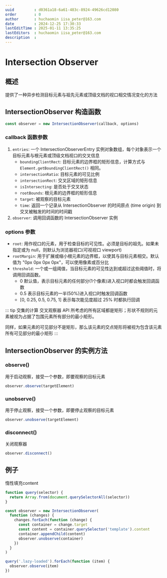 ```yaml
---
uuid         : d0361a18-6a61-483c-8924-49626cd12080
order        : 0
author       : huchaomin iisa_peter@163.com
date         : 2024-12-25 17:30:33
lastEditTime : 2025-01-11 13:35:25
lastEditors  : huchaomin iisa_peter@163.com
description  :
---
```


# Intersection Observer

## 概述

提供了一种异步检测目标元素与祖先元素或顶级文档的视口相交情况变化的方法

## IntersectionObserver 构造函数

```ts
const observer = new IntersectionObserver(callback, options)
```

### callback 函数参数

1. `entries`: 一个 IntersectionObserverEntry 实例对象数组，每个对象表示一个目标元素与根元素或顶级文档视口的交叉信息
    - `boundingClientRect`: 目标元素的边界框的矩形信息，计算方式与 `Element.getBoundingClientRect()` 相同。
    - `intersectionRatio`: 目标元素的可见比例
    - `intersectionRect`: 交叉区域的矩形信息
    - `isIntersecting`: 是否处于交叉状态
    - `rootBounds`: 根元素的边界框的矩形信息
    - `target`: 被观察的目标元素
    - `time`: 返回一个记录从 IntersectionObserver 的时间原点 (time origin) 到交叉被触发的时间的时间戳
2. `observer`: 调用回调函数的 IntersectionObserver 实例

### options 参数

- `root`: 用作视口的元素，用于检查目标的可见性。必须是目标的祖先。如果未指定或为 null，则默认为浏览器视口(可视视口 viewport)
- `rootMargin`: 用于扩展或缩小根元素的边界框，以使其与目标元素相交。默认值为 "0px 0px 0px 0px"，可以使用像素或百分比
- `threshold`: 一个或一组阈值，当目标元素的可见性达到或超过这些阈值时，将调用回调函数。
  - 0 默认值，表示目标元素的任何部分(1个像素)进入视口时都会触发回调函数
  - 0.5 表示目标元素的一半(50%)进入视口时触发回调函数
  - [0, 0.25, 0.5, 0.75, 1] 表示每次能见度超过 25% 时都执行回调

::: tip 交集的计算
交叉观察器 API 所考虑的所有区域都是矩形；形状不规则的元素被视为占据了包围元素所有部分的最小矩形。

同样，如果元素的可见部分不是矩形，那么该元素的交点矩形将被视为包含该元素所有可见部分的最小矩形
:::

## IntersectionObserver 的实例方法

### observe()

用于启动观察，接受一个参数，即要观察的目标元素

```ts
observer.observe(targetElement)
```

### unobserve()

用于停止观察，接受一个参数，即要停止观察的目标元素

```ts
observer.unobserve(targetElement)
```

### disconnect()

关闭观察器

```ts
observer.disconnect()
```

## 例子

惰性填充content

```ts
function query(selector) {
  return Array.from(document.querySelectorAll(selector))
}

const observer = new IntersectionObserver(
  function (changes) {
    changes.forEach(function (change) {
      const container = change.target
      const content = container.querySelector('template').content
      container.appendChild(content)
      observer.unobserve(container)
    })
  }
)

query('.lazy-loaded').forEach(function (item) {
  observer.observe(item)
})
```
